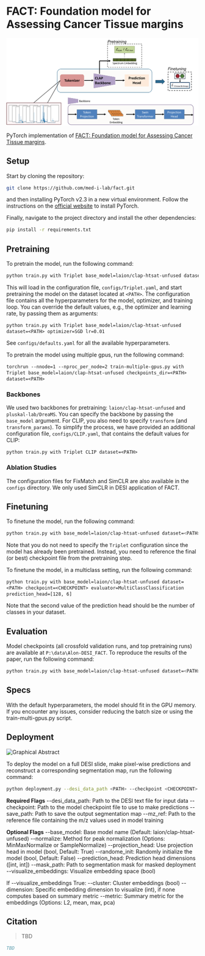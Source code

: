 # FACT: Foundation model for Assessing Cancer Tissue margins

![Graphical Abstract](.figures/Model_figure.png)

PyTorch implementation of [FACT: Foundation model for Assessing Cancer Tissue margins](#).

## Setup

Start by cloning the repository:

```bash
git clone https://github.com/med-i-lab/fact.git
```

and then installing PyTorch v2.3 in a new virtual environment. Follow the instructions on the [official website](https://pytorch.org/get-started/previous-versions/#v231) to install PyTorch.

Finally, navigate to the project directory and install the other dependencies:

```bash
pip install -r requirements.txt
```

## Pretraining

To pretrain the model, run the following command:

```bash
python train.py with Triplet base_model=laion/clap-htsat-unfused dataset=<PATH>
```

This will load in the configuration file, `configs/Triplet.yaml`, and start pretraining the model on the dataset located at `<PATH>`. The configuration file contains all the hyperparameters for the model, optimizer, and training loop. You can override the default values, e.g., the optimizer and learning rate, by passing them as arguments:

```
python train.py with Triplet base_model=laion/clap-htsat-unfused dataset=<PATH> optimizer=SGD lr=0.01
```

See `configs/defaults.yaml` for all the available hyperparameters.

To pretrain the model using multiple gpus, run the following command:

```
torchrun --nnode=1 --nproc_per_node=2 train-multiple-gpus.py with Triplet base_model=laion/clap-htsat-unfused checkpoints_dir=<PATH> dataset=<PATH>
```
### Backbones

We used two backbones for pretraining: `laion/clap-htsat-unfused` and `pluskal-lab/DreaMS`. You can specify the backbone by passing the `base_model` argument. For CLIP, you also need to specify `transform` (and `transform_params`). To simplify the process, we have provided an additional configuration file, `configs/CLIP.yaml`, that contains the default values for CLIP:

```
python train.py with Triplet CLIP dataset=<PATH>
```

### Ablation Studies

The configuration files for FixMatch and SimCLR are also available in the `configs` directory. We only used SimCLR in DESI application of FACT.

## Finetuning

To finetune the model, run the following command:

```bash
python train.py with base_model=laion/clap-htsat-unfused dataset=<PATH> checkpoint=<CHECKPOINT>
```

Note that you do not need to specify the `Triplet` configuration since the model has already been pretrained. Instead, you need to reference the final (or best) checkpoint file from the pretraining step.

To finetune the model, in a multiclass setting, run the following command:

```
python train.py with base_model=laion/clap-htsat-unfused dataset=<PATH> checkpoint=<CHECKPOINT> evaluator=MultiClassClassification prediction_head=[128, 6]
```

Note that the second value of the prediction head should be the number of classes in your dataset.

## Evaluation

Model checkpoints (all crossfold validation runs, and top pretraining runs) are available at `P:\data\Alon-DESI_FACT`. To reproduce the results of the paper, run the following command:

```bash
python train.py with base_model=laion/clap-htsat-unfused dataset=<PATH> checkpoint=<CHECKPOINT> eval_only=True
````

## Specs

With the default hyperparameters, the model should fit in the GPU memory. If you encounter any issues, consider reducing the batch size or using the train-multi-gpus.py script.

## Deployment 
![Graphical Abstract](.figures/Deployment_Figure.png)

To deploy the model on a full DESI slide, make pixel-wise predictions and reconstruct a corresponding segmentation map, run the following command:

```bash
python deployment.py --desi_data_path <PATH> --checkpoint <CHECKPOINT> --save_path <PATH> --mz_ref <PATH>
```

**Required Flags**
--desi_data_path: Path to the DESI text file for input data
--checkpoint: Path to the model checkpoint file to use to make predictions
--save_path: Path to save the output segmentation map
--mz_ref: Path to the reference file containing the m/z values used in model training

**Optional Flags**
--base_model: Base model name (Default: laion/clap-htsat-unfused)
--normalize: Method for peak normalization (Options: MinMaxNormalize or SampleNormalize)
--projection_head: Use projection head in model (bool, Default: True)
--randome_init: Randomly initialize the model (bool, Default: False)
--prediction_head: Prediction head dimensions ([int, int])
--mask_path: Path to segmentation mask for masked deployment
--visualize_embeddings: Visualize embedding space (bool)

If --visualize_embeddings True:
--cluster: Cluster embeddings (bool)
--dimension: Specific embedding dimension to visualize (int), if none computes based on summary metric
--metric: Summary metric for the embeddings (Options: L2, mean, max, pca)


## Citation

> TBD

```bibtex
TBD
```

